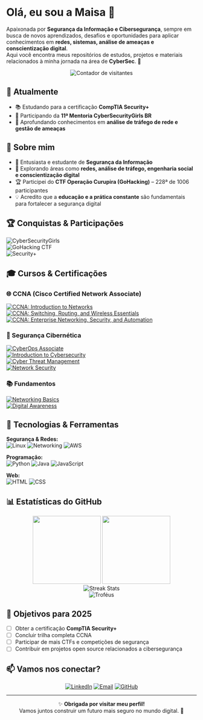 # Olá, eu sou a Maisa 👋

Apaixonada por **Segurança da Informação e Cibersegurança**, sempre em busca de novos aprendizados, desafios e oportunidades para aplicar conhecimentos em **redes, sistemas, análise de ameaças e conscientização digital**.  
Aqui você encontra meus repositórios de estudos, projetos e materiais relacionados à minha jornada na área de **CyberSec**. 🔐

<div align="center">
  <img src="https://komarev.com/ghpvc/?username=maisareis&color=blueviolet&style=flat-square&label=Visitantes" alt="Contador de visitantes"/>
</div>

## 🔭 Atualmente

- 📚 Estudando para a certificação **CompTIA Security+**
- 💜 Participando da **11ª Mentoria CyberSecurityGirls BR**
- 🔐 Aprofundando conhecimentos em **análise de tráfego de rede e gestão de ameaças**

## 📕 Sobre mim

- 🔐 Entusiasta e estudante de **Segurança da Informação**  
- 🎯 Explorando áreas como **redes, análise de tráfego, engenharia social e conscientização digital**  
- 🏆 Participei do **CTF Operação Curupira (GoHacking)** – 228ª de 1006 participantes  
- 💡 Acredito que a **educação e a prática constante** são fundamentais para fortalecer a segurança digital

## 🏆 Conquistas & Participações

![CyberSecurityGirls](https://img.shields.io/badge/CyberSecurityGirls-11%C2%AA%20Mentoria%202025-purple?logo=hackaday&logoColor=white)  
![GoHacking CTF](https://img.shields.io/badge/GoHacking-CTF%20Opera%C3%A7%C3%A3o%20Curupira%20%7C%20228%C2%AA%20de%201006-red?logo=target&logoColor=white)  
![Security+](https://img.shields.io/badge/CompTIA-Security%2B%20(Em%20prepara%C3%A7%C3%A3o)-orange?logo=comptia&logoColor=white)

## 🎓 Cursos & Certificações

### 🌐 CCNA (Cisco Certified Network Associate)
[![CCNA: Introduction to Networks](https://img.shields.io/badge/CCNA-Introduction%20to%20Networks-blue?logo=cisco&logoColor=white)](https://www.credly.com/badges/dcba2f7e-dfdc-43ed-8415-b7f7dfe62f33/public_url)  
[![CCNA: Switching, Routing, and Wireless Essentials](https://img.shields.io/badge/CCNA-Switching%20Routing%20Wireless%20Essentials-blue?logo=cisco&logoColor=white)](https://www.credly.com/badges/72aac080-07be-46be-800d-2adfe2810703/public_url)  
[![CCNA: Enterprise Networking, Security, and Automation](https://img.shields.io/badge/CCNA-Enterprise%20Networking%2C%20Security%20and%20Automation-blue?logo=cisco&logoColor=white)](https://www.credly.com/badges/7f42e6e8-02a3-40d9-94a3-707f39465c8d/public_url)

### 🔐 Segurança Cibernética
[![CyberOps Associate](https://img.shields.io/badge/CyberOps-Associate-blue?logo=cisco&logoColor=white)](https://www.credly.com/badges/55f0f9d3-8340-48b5-b381-f8049c996a4d/public_url)  
[![Introduction to Cybersecurity](https://img.shields.io/badge/Introduction%20to-Cybersecurity-green?logo=cisco&logoColor=white)](https://www.credly.com/badges/72caf674-82b6-4e38-840b-0fa2dd78e6dc/public_url)  
[![Cyber Threat Management](https://img.shields.io/badge/Cyber%20Threat-Management-green?logo=cisco&logoColor=white)](https://www.credly.com/badges/64d5f4df-51ef-464d-b413-ce84f36f4862/public_url)  
[![Network Security](https://img.shields.io/badge/Network-Security-blue?logo=cisco&logoColor=white)](https://www.credly.com/badges/19149abe-d67c-4c23-be8e-2d5e9d2b251f/public_url)

### 📚 Fundamentos
[![Networking Basics](https://img.shields.io/badge/Networking-Basics-blue?logo=cisco&logoColor=white)](https://www.credly.com/badges/edf787e6-0187-4080-a388-698bee0b8725/public_url)  
[![Digital Awareness](https://img.shields.io/badge/Digital-Awareness-purple?logo=cisco&logoColor=white)](https://www.credly.com/badges/8c12f0a6-3433-4482-96a1-cade43cf439c/public_url)

## 🚀 Tecnologias & Ferramentas

**Segurança & Redes:**  
![Linux](https://img.shields.io/badge/Linux-gray?logo=linux&logoColor=white)
![Networking](https://img.shields.io/badge/Networking-blueviolet?logo=cisco&logoColor=white)
![AWS](https://img.shields.io/badge/Amazon%20AWS-orange?logo=amazon-aws&logoColor=white)

**Programação:**  
![Python](https://img.shields.io/badge/Python-blue?logo=python&logoColor=yellow)
![Java](https://img.shields.io/badge/Java-orange?logo=java&logoColor=white)
![JavaScript](https://img.shields.io/badge/JavaScript-black?logo=javascript&logoColor=yellow)

**Web:**  
![HTML](https://img.shields.io/badge/HTML-red?logo=html5&logoColor=white)
![CSS](https://img.shields.io/badge/CSS-blue?logo=css3&logoColor=white)

## 📊 Estatísticas do GitHub

<div align="center">
  <img height="180em" src="https://github-readme-stats.vercel.app/api?username=maisareis&show_icons=true&theme=dracula&include_all_commits=true&count_private=true"/>
  <img height="180em" src="https://github-readme-stats.vercel.app/api/top-langs/?username=maisareis&layout=compact&langs_count=8&theme=dracula"/>
</div>

<div align="center">
  <img src="https://github-readme-streak-stats.herokuapp.com/?user=maisareis&theme=dracula" alt="Streak Stats"/>
</div>

<div align="center">
  <img src="https://github-profile-trophy.vercel.app/?username=maisareis&theme=dracula&no-frame=true&row=1&column=6" alt="Troféus"/>
</div>

## 🎯 Objetivos para 2025

- [ ] Obter a certificação **CompTIA Security+**
- [ ] Concluir trilha completa CCNA
- [ ] Participar de mais CTFs e competições de segurança
- [ ] Contribuir em projetos open source relacionados a cibersegurança

## 📫 Vamos nos conectar?

<div align="center">
  
[![LinkedIn](https://img.shields.io/badge/LinkedIn-Maisa_Reis-0077B5?style=for-the-badge&logo=linkedin&logoColor=white)](https://www.linkedin.com/in/maisareisaraujo)
[![Email](https://img.shields.io/badge/Email-Enviar_mensagem-D14836?style=for-the-badge&logo=gmail&logoColor=white)](mailto:maisareisaraujo@hotmail.com)
[![GitHub](https://img.shields.io/badge/GitHub-Seguir-181717?style=for-the-badge&logo=github&logoColor=white)](https://github.com/maisareis)

</div>

---

<div align="center">
  
✨ **Obrigada por visitar meu perfil!**  
Vamos juntos construir um futuro mais seguro no mundo digital. 🔐

</div>
